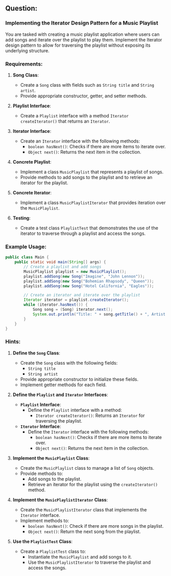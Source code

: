 ## Question:

### Implementing the Iterator Design Pattern for a Music Playlist

You are tasked with creating a music playlist application where users can add songs and iterate over the playlist to play them. Implement the Iterator design pattern to allow for traversing the playlist without exposing its underlying structure.

### Requirements:

1. **Song Class**:
    - Create a `Song` class with fields such as `String title` and `String artist`.
    - Provide appropriate constructor, getter, and setter methods.

2. **Playlist Interface**:
    - Create a `Playlist` interface with a method `Iterator createIterator()` that returns an `Iterator`.

3. **Iterator Interface**:
    - Create an `Iterator` interface with the following methods:
        - `boolean hasNext()`: Checks if there are more items to iterate over.
        - `Object next()`: Returns the next item in the collection.

4. **Concrete Playlist**:
    - Implement a class `MusicPlaylist` that represents a playlist of songs.
    - Provide methods to add songs to the playlist and to retrieve an iterator for the playlist.

5. **Concrete Iterator**:
    - Implement a class `MusicPlaylistIterator` that provides iteration over the `MusicPlaylist`.

6. **Testing**:
    - Create a test class `PlaylistTest` that demonstrates the use of the iterator to traverse through a playlist and access the songs.

### Example Usage:

```java
public class Main {
    public static void main(String[] args) {
        // Create a playlist and add songs
        MusicPlaylist playlist = new MusicPlaylist();
        playlist.addSong(new Song("Imagine", "John Lennon"));
        playlist.addSong(new Song("Bohemian Rhapsody", "Queen"));
        playlist.addSong(new Song("Hotel California", "Eagles"));

        // Create an iterator and iterate over the playlist
        Iterator iterator = playlist.createIterator();
        while (iterator.hasNext()) {
            Song song = (Song) iterator.next();
            System.out.println("Title: " + song.getTitle() + ", Artist: " + song.getArtist());
        }
    }
}
```

### Hints:

1. **Define the `Song` Class**:
    - Create the `Song` class with the following fields:
        - `String title`
        - `String artist`
    - Provide appropriate constructor to initialize these fields.
    - Implement getter methods for each field.

2. **Define the `Playlist` and `Iterator` Interfaces**:
    - **`Playlist` Interface**:
        - Define the `Playlist` interface with a method:
            - `Iterator createIterator()`: Returns an `Iterator` for traversing the playlist.
    - **`Iterator` Interface**:
        - Define the `Iterator` interface with the following methods:
            - `boolean hasNext()`: Checks if there are more items to iterate over.
            - `Object next()`: Returns the next item in the collection.

3. **Implement the `MusicPlaylist` Class**:
    - Create the `MusicPlaylist` class to manage a list of `Song` objects.
    - Provide methods to:
        - Add songs to the playlist.
        - Retrieve an iterator for the playlist using the `createIterator()` method.

4. **Implement the `MusicPlaylistIterator` Class**:
    - Create the `MusicPlaylistIterator` class that implements the `Iterator` interface.
    - Implement methods to:
        - `boolean hasNext()`: Check if there are more songs in the playlist.
        - `Object next()`: Return the next song from the playlist.

5. **Use the `PlaylistTest` Class**:
    - Create a `PlaylistTest` class to:
        - Instantiate the `MusicPlaylist` and add songs to it.
        - Use the `MusicPlaylistIterator` to traverse the playlist and access the songs.
